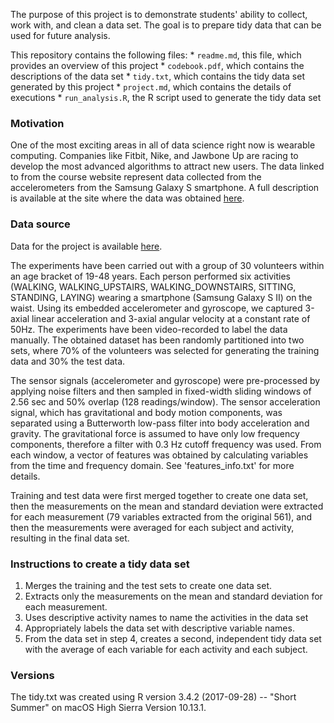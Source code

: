 The purpose of this project is to demonstrate students' ability to
collect, work with, and clean a data set. The goal is to prepare tidy
data that can be used for future analysis.

This repository contains the following files: \* `readme.md`, this file,
which provides an overview of this project \* `codebook.pdf`, which
contains the descriptions of the data set \* `tidy.txt`, which contains
the tidy data set generated by this project \* `project.md`, which
contains the details of executions \* `run_analysis.R`, the R script
used to generate the tidy data set

### Motivation

One of the most exciting areas in all of data science right now is
wearable computing. Companies like Fitbit, Nike, and Jawbone Up are
racing to develop the most advanced algorithms to attract new users. The
data linked to from the course website represent data collected from the
accelerometers from the Samsung Galaxy S smartphone. A full description
is available at the site where the data was obtained
[here](http://archive.ics.uci.edu/ml/datasets/Human+Activity+Recognition+Using+Smartphones).

### Data source

Data for the project is available
[here](https://d396qusza40orc.cloudfront.net/getdata%2Fprojectfiles%2FUCI%20HAR%20Dataset.zip).

The experiments have been carried out with a group of 30 volunteers
within an age bracket of 19-48 years. Each person performed six
activities (WALKING, WALKING\_UPSTAIRS, WALKING\_DOWNSTAIRS, SITTING,
STANDING, LAYING) wearing a smartphone (Samsung Galaxy S II) on the
waist. Using its embedded accelerometer and gyroscope, we captured
3-axial linear acceleration and 3-axial angular velocity at a constant
rate of 50Hz. The experiments have been video-recorded to label the data
manually. The obtained dataset has been randomly partitioned into two
sets, where 70% of the volunteers was selected for generating the
training data and 30% the test data.

The sensor signals (accelerometer and gyroscope) were pre-processed by
applying noise filters and then sampled in fixed-width sliding windows
of 2.56 sec and 50% overlap (128 readings/window). The sensor
acceleration signal, which has gravitational and body motion components,
was separated using a Butterworth low-pass filter into body acceleration
and gravity. The gravitational force is assumed to have only low
frequency components, therefore a filter with 0.3 Hz cutoff frequency
was used. From each window, a vector of features was obtained by
calculating variables from the time and frequency domain. See
'features\_info.txt' for more details.

Training and test data were first merged together to create one data
set, then the measurements on the mean and standard deviation were
extracted for each measurement (79 variables extracted from the original
561), and then the measurements were averaged for each subject and
activity, resulting in the final data set.

### Instructions to create a tidy data set

1.  Merges the training and the test sets to create one data set.
2.  Extracts only the measurements on the mean and standard deviation
    for each measurement.
3.  Uses descriptive activity names to name the activities in the data
    set
4.  Appropriately labels the data set with descriptive variable names.
5.  From the data set in step 4, creates a second, independent tidy data
    set with the average of each variable for each activity and
    each subject.

### Versions

The tidy.txt was created using R version 3.4.2 (2017-09-28) -- "Short
Summer" on macOS High Sierra Version 10.13.1.
